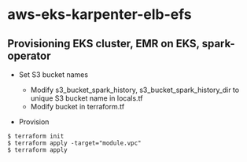 # aws-eks-karpenter-elb-efs

## Provisioning EKS cluster, EMR on EKS, spark-operator

* Set S3 bucket names
  * Modify s3_bucket_spark_history, s3_bucket_spark_history_dir to unique S3 bucket name in locals.tf
  * Modify bucket in terraform.tf

* Provision

```
$ terraform init
$ terraform apply -target="module.vpc" 
$ terraform apply
```
